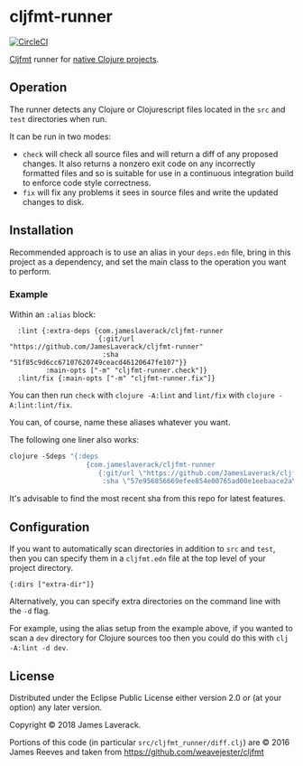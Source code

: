 # cljfmt-runner

[![CircleCI](https://circleci.com/gh/JamesLaverack/cljfmt-runner.svg?style=svg)](https://circleci.com/gh/JamesLaverack/cljfmt-runner)

[Cljfmt](https://github.com/weavejester/cljfmt) runner for [native Clojure projects](https://clojure.org/reference/deps_and_cli).

## Operation

The runner detects any Clojure or Clojurescript files located in the `src` and `test` directories when run.

It can be run in two modes:

* `check` will check all source files and will return a diff of any proposed changes. It also returns a nonzero exit code on any incorrectly formatted files and so is suitable for use in a continuous integration build to enforce code style correctness.
* `fix` will fix any problems it sees in source files and write the updated changes to disk.

## Installation

Recommended approach is to use an alias in your `deps.edn` file, bring in this project as a dependency, and set the main class to the operation you want to perform.

### Example

Within an `:alias` block:

``` edn
  :lint {:extra-deps {com.jameslaverack/cljfmt-runner
                      {:git/url "https://github.com/JamesLaverack/cljfmt-runner"
                       :sha "51f85c9d6cc67107620749ceacd46120647fe107"}}
         :main-opts ["-m" "cljfmt-runner.check"]}
  :lint/fix {:main-opts ["-m" "cljfmt-runner.fix"]}
```

You can then run `check` with `clojure -A:lint` and `lint/fix` with `clojure -A:lint:lint/fix`.

You can, of course, name these aliases whatever you want.

The following one liner also works:

```clj
clojure -Sdeps "{:deps 
                   {com.jameslaverack/cljfmt-runner
                      {:git/url \"https://github.com/JamesLaverack/cljfmt-runner\"
                       :sha \"57e956856669efee854e00765ad00e1eebaace2a\"}}}" -m cljfmt-runner.check
```

It's advisable to find the most recent sha from this repo for latest features.

## Configuration

If you want to automatically scan directories in addition to `src` and `test`, then you can specify them in a `cljfmt.edn` file at the top level of your project directory.

``` edn
{:dirs ["extra-dir"]}
```

Alternatively, you can specify extra directories on the command line with the `-d` flag.

For example, using the alias setup from the example above, if you wanted to scan a `dev` directory for Clojure sources too then you could do this with `clj -A:lint -d dev`.

## License

Distributed under the Eclipse Public License either version 2.0 or (at your option) any later version.

Copyright © 2018 James Laverack.

Portions of this code (in particular `src/cljfmt_runner/diff.clj`) are © 2016 James Reeves and taken from https://github.com/weavejester/cljfmt

